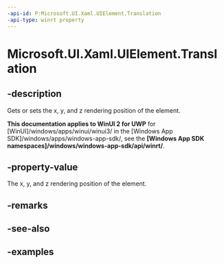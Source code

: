 ```yaml
---
-api-id: P:Microsoft.UI.Xaml.UIElement.Translation
-api-type: winrt property
---
```


<!-- Property syntax.
public Vector3 Translation { get;  set; }
-->

# Microsoft.UI.Xaml.UIElement.Translation

## -description
Gets or sets the x, y, and z rendering position of the element.

**This documentation applies to WinUI 2 for UWP** for [WinUI]/windows/apps/winui/winui3/ in the [Windows App SDK]/windows/apps/windows-app-sdk/, see the **[Windows App SDK namespaces]/windows/windows-app-sdk/api/winrt/**.

## -property-value

The x, y, and z rendering position of the element.

## -remarks

## -see-also

## -examples

